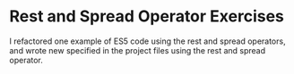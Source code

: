 # Rest and Spread Operator Exercises
I refactored one example of ES5 code using the rest and spread operators, and wrote new specified in the project files using the rest and spread operator.